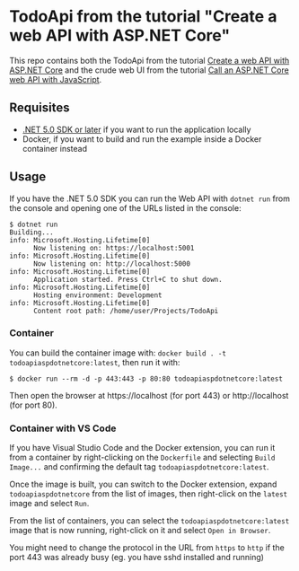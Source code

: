 # TodoApi from the tutorial "Create a web API with ASP.NET Core"

This repo contains both the TodoApi from the tutorial [Create a web API with ASP.NET Core](https://docs.microsoft.com/en-us/aspnet/core/tutorials/first-web-api?view=aspnetcore-5.0&tabs=visual-studio) and the crude web UI from the tutorial [Call an ASP.NET Core web API with JavaScript](https://docs.microsoft.com/en-us/aspnet/core/tutorials/web-api-javascript?view=aspnetcore-5.0).

## Requisites

* [.NET 5.0 SDK or later](https://dotnet.microsoft.com/download/dotnet/5.0) if you want to run the application locally
* Docker, if you want to build and run the example inside a Docker container instead

## Usage

If you have the .NET 5.0 SDK you can run the Web API with `dotnet run` from the console and opening one of the URLs listed in the console:

```
$ dotnet run
Building...
info: Microsoft.Hosting.Lifetime[0]
      Now listening on: https://localhost:5001
info: Microsoft.Hosting.Lifetime[0]
      Now listening on: http://localhost:5000
info: Microsoft.Hosting.Lifetime[0]
      Application started. Press Ctrl+C to shut down.
info: Microsoft.Hosting.Lifetime[0]
      Hosting environment: Development
info: Microsoft.Hosting.Lifetime[0]
      Content root path: /home/user/Projects/TodoApi
```

### Container

You can build the container image with: `docker build . -t todoapiaspdotnetcore:latest`, then run it with:

```
$ docker run --rm -d -p 443:443 -p 80:80 todoapiaspdotnetcore:latest
```

Then open the browser at https://localhost (for port 443) or http://localhost (for port 80).

### Container with VS Code

If you have Visual Studio Code and the Docker extension, you can run it from a container by right-clicking on the `Dockerfile` and selecting `Build Image...` and confirming the default tag `todoapiaspdotnetcore:latest`.

Once the image is built, you can switch to the Docker extension, expand `todoapiaspdotnetcore` from the list of images, then right-click on the `latest` image and select `Run`.

From the list of containers, you can select the `todoapiaspdotnetcore:latest` image that is now running, right-click on it and select `Open in Browser`.

You might need to change the protocol in the URL from `https` to `http` if the port 443 was already busy (eg. you have sshd installed and running)
